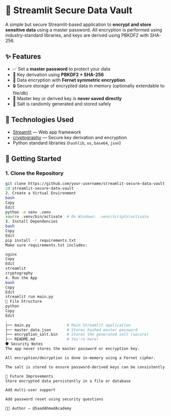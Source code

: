 # 🔐 Streamlit Secure Data Vault

A simple but secure Streamlit-based application to **encrypt and store sensitive data** using a master password. All encryption is performed using industry-standard libraries, and keys are derived using PBKDF2 with SHA-256.

## ✨ Features

- ✅ Set a **master password** to protect your data
- 🔑 Key derivation using **PBKDF2 + SHA-256**
- 🔐 Data encryption with **Fernet symmetric encryption**
- 🔒 Secure storage of encrypted data in memory (optionally extendable to file/db)
- 🚫 Master key or derived key is **never saved directly**
- 🧂 Salt is randomly generated and stored safely

## 🧠 Technologies Used

- [Streamlit](https://streamlit.io/) — Web app framework
- [cryptography](https://cryptography.io/en/latest/) — Secure key derivation and encryption
- Python standard libraries (`hashlib`, `os`, `base64`, `json`)

## 🚀 Getting Started

### 1. Clone the Repository

```bash
git clone https://github.com/your-username/streamlit-secure-data-vault.git
cd streamlit-secure-data-vault
2. Create a Virtual Environment
bash
Copy
Edit
python -m venv .venv
source .venv/bin/activate  # On Windows: .venv\Scripts\activate
3. Install Dependencies
bash
Copy
Edit
pip install -r requirements.txt
Make sure requirements.txt includes:

nginx
Copy
Edit
streamlit
cryptography
4. Run the App
bash
Copy
Edit
streamlit run main.py
📂 File Structure
python
Copy
Edit
.
├── main.py                # Main Streamlit application
├── master_data.json       # Stores hashed master password
├── encryption_salt.bin    # Stores the generated salt (secure)
├── README.md              # You're here!
🛡 Security Notes
The app never stores the master password or encryption key.

All encryption/decryption is done in-memory using a Fernet cipher.

The salt is stored to ensure password-derived keys can be consistently regenerated.

📌 Future Improvements
Store encrypted data persistently in a file or database

Add multi-user support

Add password reset using security questions

🧑‍💻 Author — @SaadAhmedAcademy
